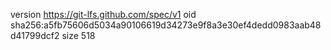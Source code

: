 version https://git-lfs.github.com/spec/v1
oid sha256:a5fb75606d5034a90106619d34273e9f8a3e30ef4dedd0983aab48d41799dcf2
size 518
